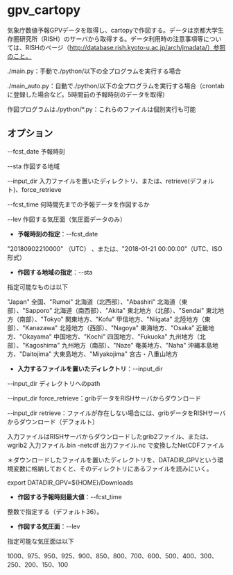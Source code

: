 # gpv_cartopy

気象庁数値予報GPVデータを取得し、cartopyで作図する。データは京都大学生存圏研究所（RISH）のサーバから取得する。データ利用時の注意事項等については、RISHのページ（http://database.rish.kyoto-u.ac.jp/arch/jmadata/）参照のこと。

./main.py：手動で./python/以下の全プログラムを実行する場合

./main_auto.py：自動で./python/以下の全プログラムを実行する場合（crontabに登録した場合など。5時間前の予報時刻のデータを取得）

作図プログラムは./python/*.py：これらのファイルは個別実行も可能

## オプション

--fcst_date 予報時刻

--sta 作図する地域

--input_dir 入力ファイルを置いたディレクトリ、または、retrieve(デフォルト)、force_retrieve

--fcst_time 何時間先までの予報データを作図するか

--lev 作図する気圧面（気圧面データのみ）

- **予報時刻の指定**：--fcst_date

"20180902210000" （UTC） 、または、"2018-01-21 00:00:00"（UTC、ISO形式）

- **作図する地域の指定**：--sta

指定可能なものは以下

"Japan"  全国、"Rumoi" 北海道（北西部）、"Abashiri" 北海道（東部）、"Sapporo" 北海道（南西部）、"Akita" 東北地方（北部）、"Sendai" 東北地方（南部）、"Tokyo" 関東地方、"Kofu" 甲信地方、"Niigata" 北陸地方（東部）、"Kanazawa" 北陸地方（西部）、"Nagoya" 東海地方、"Osaka" 近畿地方、"Okayama" 中国地方、"Kochi" 四国地方、"Fukuoka" 九州地方（北部）、"Kagoshima" 九州地方（南部）、"Naze" 奄美地方、"Naha" 沖縄本島地方、"Daitojima"   大東島地方、"Miyakojima" 宮古・八重山地方


- **入力するファイルを置いたディレクトリ**：--input_dir 

--input_dir ディレクトリへのpath

--input_dir force_retrieve：gribデータをRISHサーバからダウンロード

--input_dir retrieve：ファイルが存在しない場合には、gribデータをRISHサーバからダウンロード（デフォルト）

入力ファイルはRISHサーバからダウンロードしたgrib2ファイル、または、
wgrib2 入力ファイル.bin -netcdf 出力ファイル.nc
で変換したNetCDFファイル

＊ダウンロードしたファイルを置いたディレクトリを、DATADIR_GPVという環境変数に格納しておくと、そのディレクトリにあるファイルを読みにいく。

export DATADIR_GPV=${HOME}/Downloads


- **作図する予報時刻最大値**：--fcst_time

整数で指定する（デフォルト36）。
 
 
- **作図する気圧面**：--lev

指定可能な気圧面は以下

1000、975、950、925、900、850、800、700、600、500、400、300、250、200、150、100
 
 

